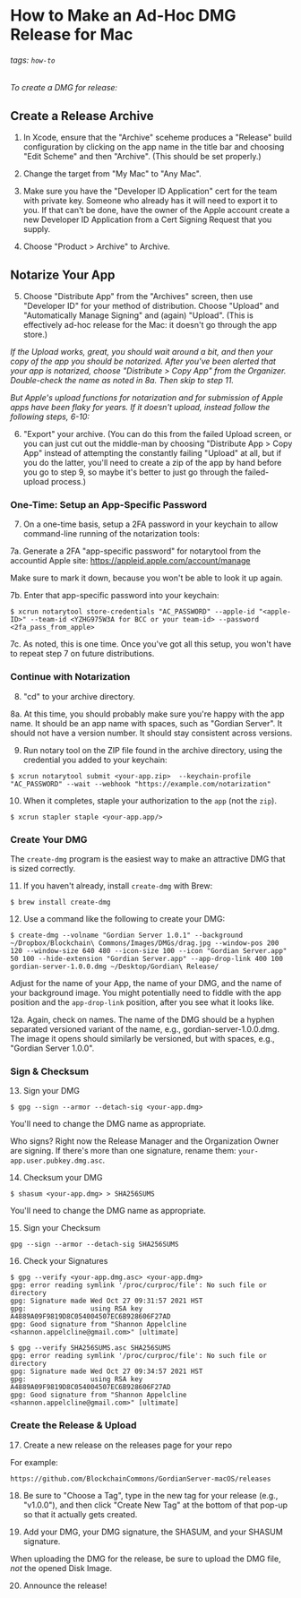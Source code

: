 # How to Make an Ad-Hoc DMG Release for Mac

###### tags: `how-to`

_To create a DMG for release:_

## Create a Release Archive

1. In Xcode, ensure that the "Archive" sceheme produces a "Release" build configuration by clicking on the app name in the title bar and choosing "Edit Scheme" and then "Archive". (This should be set properly.)

2. Change the target from "My Mac" to "Any Mac".

3. Make sure you have the "Developer ID Application" cert for the team with private key. Someone who already has it will need to export it to you. If that can't be done, have the owner of the Apple account create a new Developer ID Application from a Cert Signing Request that you supply.

4. Choose "Product > Archive" to Archive.

## Notarize Your App

5. Choose "Distribute App" from the "Archives" screen, then use "Developer ID" for your method of distribution. Choose "Upload" and "Automatically Manage Signing" and (again) "Upload". (This is effectively ad-hoc release for the Mac: it doesn't go through the app store.)

_If the Upload works, great, you should wait around a bit, and then your copy of the app you should be notarized. After you've been alerted that your app is notarized, choose "Distribute > Copy App" from the Organizer. Double-check the name as noted in 8a. Then skip to step 11._

_But Apple's upload functions for notarization and for submission of Apple apps have been flaky for years. If it doesn't upload, instead follow the following steps, 6-10:_

6. "Export" your archive. (You can do this from the failed Upload screen, or you can just cut out the middle-man by choosing "Distribute App > Copy App" instead of attempting the constantly failing "Upload" at all, but if you do the latter, you'll need to create a zip of the app by hand before  you go to step 9, so maybe it's better to just go through the failed-upload process.)

### One-Time: Setup an App-Specific Password

7. On a one-time basis, setup a 2FA password in your keychain to allow command-line running of the notarization tools:

7a. Generate a 2FA "app-specific password" for notarytool from the accountid Apple site:
https://appleid.apple.com/account/manage

Make sure to mark it down, because you won't be able to look it up again.

7b. Enter that app-specific password into your keychain:
```
$ xcrun notarytool store-credentials "AC_PASSWORD" --apple-id "<apple-ID>" --team-id <YZHG975W3A for BCC or your team-id> --password <2fa_pass_from_apple>
```
7c. As noted, this is one time. Once you've got all this setup, you won't have to repeat step 7 on future distributions.

### Continue with Notarization

8. "cd" to your archive directory.

8a. At this time, you should probably make sure you're happy with the app name. It should be an app name with spaces, such as "Gordian Server". It should not have a version number. It should stay consistent across versions.

9. Run notary tool on the ZIP file found in the archive directory, using the credential you added to your keychain:
```
$ xcrun notarytool submit <your-app.zip>  --keychain-profile "AC_PASSWORD" --wait --webhook "https://example.com/notarization"
```

10. When it completes, staple your authorization to the `app` (not the `zip`).

```
$ xcrun stapler staple <your-app.app/>
```

### Create Your DMG

The `create-dmg` program is the easiest way to make an attractive DMG that is sized correctly.

11. If you haven't already, install `create-dmg` with Brew:
```
$ brew install create-dmg
```

12. Use a command like the following to create your DMG:
```
$ create-dmg --volname "Gordian Server 1.0.1" --background  ~/Dropbox/Blockchain\ Commons/Images/DMGs/drag.jpg --window-pos 200 120 --window-size 640 480 --icon-size 100 --icon "Gordian Server.app" 50 100 --hide-extension "Gordian Server.app" --app-drop-link 400 100 gordian-server-1.0.0.dmg ~/Desktop/Gordian\ Release/
```
Adjust for the name of your App, the name of your DMG, and the name of your background image. You might potentially need to fiddle with the app position and the `app-drop-link` position, after you see what it looks like.

12a. Again, check on names. The name of the DMG should be a hyphen separated versioned variant of the name, e.g., gordian-server-1.0.0.dmg. The image it opens should similarly be versioned, but with spaces, e.g., "Gordian Server 1.0.0".

### Sign & Checksum

13. Sign your DMG
```
$ gpg --sign --armor --detach-sig <your-app.dmg>
```
You'll need to change the DMG name as appropriate.

Who signs? Right now the Release Manager and the Organization Owner are signing. If there's more than one signature, rename them: `your-app.user.pubkey.dmg.asc`.

14. Checksum your DMG
```
$ shasum <your-app.dmg> > SHA256SUMS
```
You'll need to change the DMG name as appropriate.

15. Sign your Checksum
```
gpg --sign --armor --detach-sig SHA256SUMS 
```

16. Check your Signatures
```
$ gpg --verify <your-app.dmg.asc> <your-app.dmg>
gpg: error reading symlink '/proc/curproc/file': No such file or directory
gpg: Signature made Wed Oct 27 09:31:57 2021 HST
gpg:                using RSA key A4889A09F9819D8C054004507EC6B928606F27AD
gpg: Good signature from "Shannon Appelcline <shannon.appelcline@gmail.com>" [ultimate]

$ gpg --verify SHA256SUMS.asc SHA256SUMS
gpg: error reading symlink '/proc/curproc/file': No such file or directory
gpg: Signature made Wed Oct 27 09:34:57 2021 HST
gpg:                using RSA key A4889A09F9819D8C054004507EC6B928606F27AD
gpg: Good signature from "Shannon Appelcline <shannon.appelcline@gmail.com>" [ultimate]
```

### Create the Release & Upload

17. Create a new release on the releases page for your repo

For example:
```
https://github.com/BlockchainCommons/GordianServer-macOS/releases
```

18. Be sure to "Choose a Tag", type in the new tag for your release (e.g., "v1.0.0"), and then click "Create New Tag" at the bottom of that pop-up so that it actually gets created.

19. Add your DMG, your DMG signature, the SHASUM, and your SHASUM signature.

When uploading the DMG for the release, be sure to upload the DMG file, *not* the opened Disk Image.

20. Announce the release!
